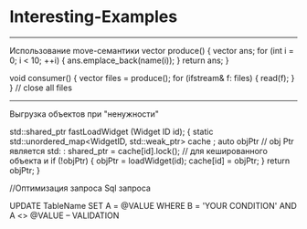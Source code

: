 # Interesting-Examples
-------------------------------------------------------------
Использование move-семантики
vector<ifstream> produce()
{
  vector<ifstream> ans;
  for (int i = 0;  i < 10; ++i) {
    ans.emplace_back(name(i));
  } 
  return ans;
}
 
void consumer()
{
  vector<ifstream> files = produce();
  for (ifstream& f: files) {
    read(f);
  }
} // close all files

-------------------------------------------------
Выгрузка объектов при "ненужности"

std::shared_ptr<const Widget> fastLoadWidget (Widget ID id);
{
static std::unordered_map<WidgetID, std::weak_ptr<const Widget>> cache ;
auto objPtr           // obj Ptr является std: : shared_ptr
= cache[id].lock();   // для кешированного объекта и
if (!objPtr) {
  objPtr = loadWidget(id);
  cache[id] = objPtr;
}
return objPtr;
}


//Оптимизация запроса Sql запроса

UPDATE TableName
SET A = @VALUE
WHERE
      B = 'YOUR CONDITION'
            AND A <> @VALUE – VALIDATION
